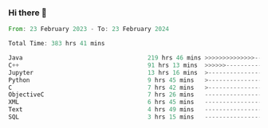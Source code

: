 ### Hi there 👋

<!--
**luoxuanzao/luoxuanzao** is a ✨ _special_ ✨ repository because its `README.md` (this file) appears on your GitHub profile.

Here are some ideas to get you started:

- 🔭 I’m currently working on ...
- 🌱 I’m currently learning ...
- 👯 I’m looking to collaborate on ...
- 🤔 I’m looking for help with ...
- 💬 Ask me about ...
- 📫 How to reach me: ...
- 😄 Pronouns: ...
- ⚡ Fun fact: ...
-->

<!--START_SECTION:waka-->

```rust
From: 23 February 2023 - To: 23 February 2024

Total Time: 383 hrs 41 mins

Java                                   219 hrs 46 mins >>>>>>>>>>>>>>-----------   57.06 %
C++                                    91 hrs 13 mins  >>>>>>-------------------   23.68 %
Jupyter                                13 hrs 16 mins  >------------------------   03.45 %
Python                                 9 hrs 45 mins   >------------------------   02.54 %
C                                      7 hrs 42 mins   >------------------------   02.00 %
ObjectiveC                             7 hrs 26 mins   -------------------------   01.93 %
XML                                    6 hrs 45 mins   -------------------------   01.76 %
Text                                   4 hrs 49 mins   -------------------------   01.25 %
SQL                                    3 hrs 15 mins   -------------------------   00.84 %
```

<!--END_SECTION:waka-->